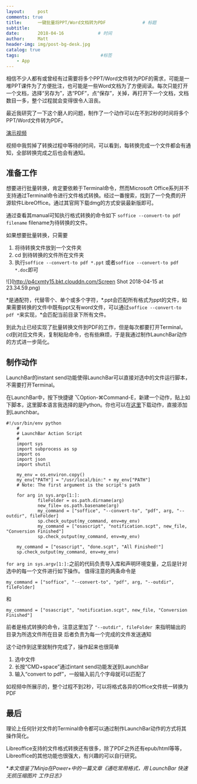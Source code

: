 ```yaml
---
layout:     post           
comments: true
title:      一键批量将PPT/Word文档转为PDF              # 标题 
subtitle:   
date:       2018-04-16             # 时间
author:     Matt                   
header-img: img/post-bg-desk.jpg    
catalog: true                      
tags:                               #标签
    - App
---
```


相信不少人都有或曾经有过需要将多个PPT/Word文件转为PDF的需求，可能是一堆PPT课件为了方便批注，也可能是一些Word文档为了方便阅读。每次只能打开一个文档，选择“另存为”，选“PDF”，点“保存”，关掉，再打开下一个文档，文档数目一多，整个过程就会变得很令人沮丧。

最近我研究了一下这个磨人的问题，制作了一个动作可以在不到2秒的时间将多个PPT/Word文件转为PDF。

[演示视频](https://cl.ly/0O1t1J0F3A05)

视频中我剪掉了转换过程中等待的时间，可以看到，每转换完成一个文件都会有通知，全部转换完成之后也会有通知。

## 准备工作

想要进行批量转换，肯定要依赖于Terminal命令，然而Microsoft Office系列并不支持通过Terminal命令进行文件格式转换。经过一番搜索，找到了一个免费的开源软件LibreOffice。通过其官网下载dmg的方式安装最新版即可。

通过查看其manual可知执行格式转换的命令如下
`soffice --convert-to pdf filename`
filename为待转换的文件。


如果想要批量转换，只需要
1. 将待转换文件放到一个文件夹
2. cd 到待转换的文件所在文件夹
3. 执行`soffice --convert-to pdf *.ppt` 或者`soffice --convert-to pdf *.doc`即可

![](http://p4cxmty15.bkt.clouddn.com/Screen Shot 2018-04-15 at 23.34.59.png)

\*是通配符，代替零个、单个或多个字符，\*.ppt会匹配所有格式为ppt的文件，如果需要转换的文件中既有ppt又有word文件，可以通过`soffice --convert-to pdf *`来实现，\*会匹配当前目录下所有文件。

到此为止已经实现了批量转换文件到PDF的工作，但是每次都要打开Terminal，cd到对应文件夹，复制粘贴命令，也有些麻烦，于是我通过制作LaunchBar动作的方式进一步简化。

## 制作动作

LaunchBar的instant send功能使得LaunchBar可以直接对选中的文件运行脚本，不需要打开Terminal。

在LaunchBar中，按下快捷键 ⌥Option-⌘Command-E，新建一个动作，贴上如下脚本，这里脚本语言我选择的是Python。你也可以在[这里](https://cl.ly/1p2l063Y1S3y)下载动作，直接添加到Launchbar。

```	
#!/usr/bin/env python
	#
	# LaunchBar Action Script
	#
	import sys
	import subprocess as sp
	import os
	import json
	import shutil
	
	my_env = os.environ.copy()
	my_env["PATH"] = "/usr/local/bin:" + my_env["PATH"]
	# Note: The first argument is the script's path
	
	for arg in sys.argv[1:]:
	        fileFolder = os.path.dirname(arg)
	        new_file= os.path.basename(arg)
	        my_command = ["soffice", "--convert-to", "pdf", arg, "--outdir", fileFolder]
	        sp.check_output(my_command, env=my_env)
	        my_command = ["osascript", "notification.scpt", new_file, "Conversion Finished"]
	        sp.check_output(my_command, env=my_env)
	
	my_command = ["osascript", "done.scpt", "All Finished!"]
	sp.check_output(my_command, env=my_env)

```
`for arg in sys.argv[1:]:`之前的代码负责导入库和声明环境变量，之后是针对选中的每一个文件进行如下操作。
值得注意的两条命令是

```
my_command = ["soffice", "--convert-to", "pdf", arg, "--outdir", fileFolder] 
```
和

```
my_command = ["osascript", "notification.scpt", new_file, "Conversion Finished"]
```
前者是格式转换的命令，注意这里加了 `"--outdir", fileFolder `来指明输出的目录为所选文件所在目录
后者负责为每一个完成的文件发送通知

这个动作到这里就制作完成了，操作起来也很简单
1. 选中文件
2. 长按“CMD+space”通过intant send功能发送到LaunchBar
3. 输入“convert to pdf”，一般输入前几个字母就可以匹配了

如视频中所展示的，整个过程不到2秒，可以将格式各异的Office文件统一转换为PDF

## 最后
理论上任何针对文件的Terminal命令都可以通过制作LaunchBar动作的方式将其操作简化。

Libreoffice支持的文件格式转换还有很多，除了PDF之外还有epub/html等等，Libreoffice的其他功能也很强大，有兴趣的可以自行研究。

**本文借鉴了Minja在Power+中的一篇文章《通吃常用格式，用 LaunchBar 快速无损压缩图片 工作日志》*





